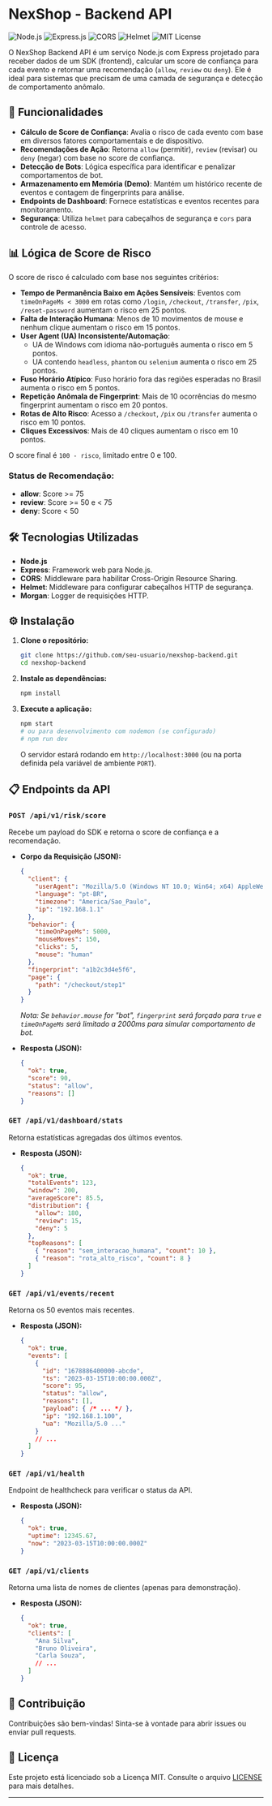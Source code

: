  
# NexShop - Backend API

![Node.js](https://img.shields.io/badge/Node.js-18+-green?style=for-the-badge&logo=nodedotjs)
![Express.js](https://img.shields.io/badge/Express.js-4.x-blue?style=for-the-badge&logo=express)
![CORS](https://img.shields.io/badge/CORS-Enabled-lightgrey?style=for-the-badge)
![Helmet](https://img.shields.io/badge/Helmet-Security-orange?style=for-the-badge)
![MIT License](https://img.shields.io/badge/License-MIT-blue.svg?style=for-the-badge)

O NexShop Backend API é um serviço Node.js com Express projetado para receber dados de um SDK (frontend), calcular um score de confiança para cada evento e retornar uma recomendação (`allow`, `review` ou `deny`). Ele é ideal para sistemas que precisam de uma camada de segurança e detecção de comportamento anômalo.

## 🚀 Funcionalidades

*   **Cálculo de Score de Confiança**: Avalia o risco de cada evento com base em diversos fatores comportamentais e de dispositivo.
*   **Recomendações de Ação**: Retorna `allow` (permitir), `review` (revisar) ou `deny` (negar) com base no score de confiança.
*   **Detecção de Bots**: Lógica específica para identificar e penalizar comportamentos de bot.
*   **Armazenamento em Memória (Demo)**: Mantém um histórico recente de eventos e contagem de fingerprints para análise.
*   **Endpoints de Dashboard**: Fornece estatísticas e eventos recentes para monitoramento.
*   **Segurança**: Utiliza `helmet` para cabeçalhos de segurança e `cors` para controle de acesso.

## 📊 Lógica de Score de Risco

O score de risco é calculado com base nos seguintes critérios:

*   **Tempo de Permanência Baixo em Ações Sensíveis**: Eventos com `timeOnPageMs < 3000` em rotas como `/login`, `/checkout`, `/transfer`, `/pix`, `/reset-password` aumentam o risco em 25 pontos.
*   **Falta de Interação Humana**: Menos de 10 movimentos de mouse e nenhum clique aumentam o risco em 15 pontos.
*   **User Agent (UA) Inconsistente/Automação**:
    *   UA de Windows com idioma não-português aumenta o risco em 5 pontos.
    *   UA contendo `headless`, `phantom` ou `selenium` aumenta o risco em 25 pontos.
*   **Fuso Horário Atípico**: Fuso horário fora das regiões esperadas no Brasil aumenta o risco em 5 pontos.
*   **Repetição Anômala de Fingerprint**: Mais de 10 ocorrências do mesmo fingerprint aumentam o risco em 20 pontos.
*   **Rotas de Alto Risco**: Acesso a `/checkout`, `/pix` ou `/transfer` aumenta o risco em 10 pontos.
*   **Cliques Excessivos**: Mais de 40 cliques aumentam o risco em 10 pontos.

O score final é `100 - risco`, limitado entre 0 e 100.

### Status de Recomendação:

*   **allow**: Score >= 75
*   **review**: Score >= 50 e < 75
*   **deny**: Score < 50

## 🛠️ Tecnologias Utilizadas

*   **Node.js**
*   **Express**: Framework web para Node.js.
*   **CORS**: Middleware para habilitar Cross-Origin Resource Sharing.
*   **Helmet**: Middleware para configurar cabeçalhos HTTP de segurança.
*   **Morgan**: Logger de requisições HTTP.

## ⚙️ Instalação

1.  **Clone o repositório:**
    ```bash
    git clone https://github.com/seu-usuario/nexshop-backend.git
    cd nexshop-backend
    ```

2.  **Instale as dependências:**
    ```bash
    npm install
    ```

3.  **Execute a aplicação:**
    ```bash
    npm start
    # ou para desenvolvimento com nodemon (se configurado)
    # npm run dev
    ```
    O servidor estará rodando em `http://localhost:3000` (ou na porta definida pela variável de ambiente `PORT`).

## 📋 Endpoints da API

### `POST /api/v1/risk/score`

Recebe um payload do SDK e retorna o score de confiança e a recomendação.

*   **Corpo da Requisição (JSON):**
    ```json
    {
      "client": {
        "userAgent": "Mozilla/5.0 (Windows NT 10.0; Win64; x64) AppleWebKit/537.36 (KHTML, like Gecko) Chrome/100.0.4896.127 Safari/537.36",
        "language": "pt-BR",
        "timezone": "America/Sao_Paulo",
        "ip": "192.168.1.1"
      },
      "behavior": {
        "timeOnPageMs": 5000,
        "mouseMoves": 150,
        "clicks": 5,
        "mouse": "human"
      },
      "fingerprint": "a1b2c3d4e5f6",
      "page": {
        "path": "/checkout/step1"
      }
    }
    ```
    *Nota: Se `behavior.mouse` for "bot", `fingerprint` será forçado para `true` e `timeOnPageMs` será limitado a 2000ms para simular comportamento de bot.*

*   **Resposta (JSON):**
    ```json
    {
      "ok": true,
      "score": 90,
      "status": "allow",
      "reasons": []
    }
    ```

### `GET /api/v1/dashboard/stats`

Retorna estatísticas agregadas dos últimos eventos.

*   **Resposta (JSON):**
    ```json
    {
      "ok": true,
      "totalEvents": 123,
      "window": 200,
      "averageScore": 85.5,
      "distribution": {
        "allow": 180,
        "review": 15,
        "deny": 5
      },
      "topReasons": [
        { "reason": "sem_interacao_humana", "count": 10 },
        { "reason": "rota_alto_risco", "count": 8 }
      ]
    }
    ```

### `GET /api/v1/events/recent`

Retorna os 50 eventos mais recentes.

*   **Resposta (JSON):**
    ```json
    {
      "ok": true,
      "events": [
        {
          "id": "1678886400000-abcde",
          "ts": "2023-03-15T10:00:00.000Z",
          "score": 95,
          "status": "allow",
          "reasons": [],
          "payload": { /* ... */ },
          "ip": "192.168.1.100",
          "ua": "Mozilla/5.0 ..."
        }
        // ...
      ]
    }
    ```

### `GET /api/v1/health`

Endpoint de healthcheck para verificar o status da API.

*   **Resposta (JSON):**
    ```json
    {
      "ok": true,
      "uptime": 12345.67,
      "now": "2023-03-15T10:00:00.000Z"
    }
    ```

### `GET /api/v1/clients`

Retorna uma lista de nomes de clientes (apenas para demonstração).

*   **Resposta (JSON):**
    ```json
    {
      "ok": true,
      "clients": [
        "Ana Silva",
        "Bruno Oliveira",
        "Carla Souza",
        // ...
      ]
    }
    ```

## 🤝 Contribuição

Contribuições são bem-vindas! Sinta-se à vontade para abrir issues ou enviar pull requests.

## 📄 Licença

Este projeto está licenciado sob a Licença MIT. Consulte o arquivo [LICENSE](LICENSE) para mais detalhes.

---
